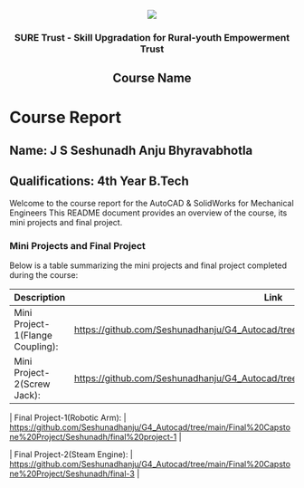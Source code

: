 <!-- PROJECT LOGO -->
<br />

<div align="center">
   <img src='https://user-images.githubusercontent.com/73131499/166115643-d3187f47-d38f-41b2-ae42-5ecbbc60de14.png' />


<h3 align="center">SURE Trust - Skill Upgradation for Rural-youth Empowerment Trust</h3>
  <h2> Course Name </h2>
</div>

# Course Report

## Name: J S Seshunadh Anju Bhyravabhotla

## Qualifications: 4th Year B.Tech

Welcome to the course report for the AutoCAD & SolidWorks for Mechanical Engineers  This README document provides an overview of the course, its mini projects and final project.

### Mini Projects and Final Project

Below is a table summarizing the mini projects and final project completed during the course:

| Description                               | Link                                    |
|-------------------------------------------|-----------------------------------------|
| Mini Project-1(Flange Coupling): | https://github.com/Seshunadhanju/G4_Autocad/tree/main/Mini%20Projects/Seshunadh/ass4|
| Mini Project-2(Screw Jack): | https://github.com/Seshunadhanju/G4_Autocad/tree/main/Mini%20Projects/Seshunadh/ass5

| Final Project-1(Robotic Arm):     | https://github.com/Seshunadhanju/G4_Autocad/tree/main/Final%20Capstone%20Project/Seshunadh/final%20project-1 |


| Final Project-2(Steam Engine):     | https://github.com/Seshunadhanju/G4_Autocad/tree/main/Final%20Capstone%20Project/Seshunadh/final-3
|

